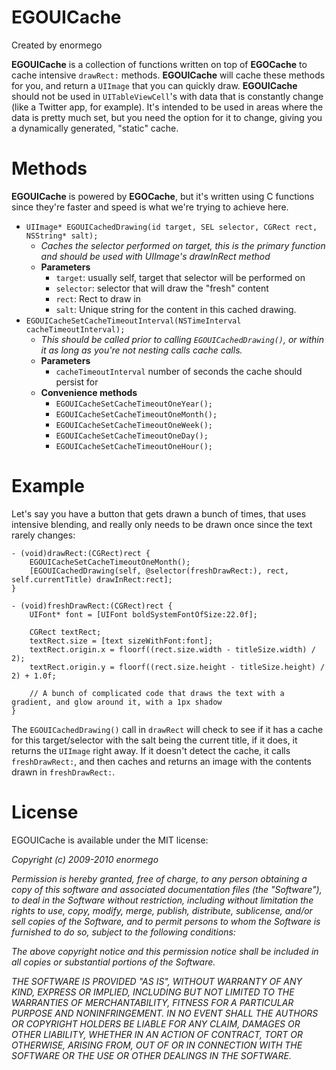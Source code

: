 # EGOUICache

Created by enormego

**EGOUICache** is a collection of functions written on top of **EGOCache** to cache intensive `drawRect:` methods.  **EGOUICache** will cache these methods for you, and return a `UIImage` that you can quickly draw.  **EGOUICache** should not be used in `UITableViewCell`'s with data that is constantly change (like a Twitter app, for example).  It's intended to be used in areas where the data is pretty much set, but you need the option for it to change, giving you a dynamically generated, "static" cache.

# Methods

**EGOUICache** is powered by **EGOCache**, but it's written using C functions since they're faster and speed is what we're trying to achieve here.

*	`UIImage* EGOUICachedDrawing(id target, SEL selector, CGRect rect, NSString* salt);`
	*	*Caches the selector performed on target, this is the primary function and should be used with UIImage's drawInRect method*
	*	**Parameters**
		*	`target`: usually self, target that selector will be performed on
		*	`selector`: selector that will draw the "fresh" content
		*	`rect`: Rect to draw in
		*	`salt`: Unique string for the content in this cached drawing.
*	`EGOUICacheSetCacheTimeoutInterval(NSTimeInterval cacheTimeoutInterval);`
	*	*This should be called prior to calling `EGOUICachedDrawing()`, or within it as long as you're not nesting calls cache calls.*
	*	**Parameters**
		* `cacheTimeoutInterval` number of seconds the cache should persist for
	*	**Convenience methods**
		* `EGOUICacheSetCacheTimeoutOneYear();`
		* `EGOUICacheSetCacheTimeoutOneMonth();`
		* `EGOUICacheSetCacheTimeoutOneWeek();`
		* `EGOUICacheSetCacheTimeoutOneDay();`
		* `EGOUICacheSetCacheTimeoutOneHour();`

# Example

Let's say you have a button that gets drawn a bunch of times, that uses intensive blending, and really only needs to be drawn once since the text rarely changes:

	- (void)drawRect:(CGRect)rect {
		EGOUICacheSetCacheTimeoutOneMonth();
		[EGOUICachedDrawing(self, @selector(freshDrawRect:), rect, self.currentTitle) drawInRect:rect];
	}

	- (void)freshDrawRect:(CGRect)rect {
		UIFont* font = [UIFont boldSystemFontOfSize:22.0f];
	
		CGRect textRect;
		textRect.size = [text sizeWithFont:font];
		textRect.origin.x = floorf((rect.size.width - titleSize.width) / 2);
		textRect.origin.y = floorf((rect.size.height - titleSize.height) / 2) + 1.0f;
	
		// A bunch of complicated code that draws the text with a gradient, and glow around it, with a 1px shadow
	}

The `EGOUICachedDrawing()` call in `drawRect` will check to see if it has a cache for this target/selector with the salt being the current title, if it does, it returns the `UIImage` right away.  If it doesn't detect the cache, it calls `freshDrawRect:`, and then caches and returns an image with the contents drawn in `freshDrawRect:`.

# License

EGOUICache is available under the MIT license:

*Copyright (c) 2009-2010 enormego*

*Permission is hereby granted, free of charge, to any person obtaining a copy*
*of this software and associated documentation files (the "Software"), to deal*
*in the Software without restriction, including without limitation the rights*
*to use, copy, modify, merge, publish, distribute, sublicense, and/or sell*
*copies of the Software, and to permit persons to whom the Software is*
*furnished to do so, subject to the following conditions:*

*The above copyright notice and this permission notice shall be included in*
*all copies or substantial portions of the Software.*

*THE SOFTWARE IS PROVIDED "AS IS", WITHOUT WARRANTY OF ANY KIND, EXPRESS OR*
*IMPLIED, INCLUDING BUT NOT LIMITED TO THE WARRANTIES OF MERCHANTABILITY,*
*FITNESS FOR A PARTICULAR PURPOSE AND NONINFRINGEMENT. IN NO EVENT SHALL THE*
*AUTHORS OR COPYRIGHT HOLDERS BE LIABLE FOR ANY CLAIM, DAMAGES OR OTHER*
*LIABILITY, WHETHER IN AN ACTION OF CONTRACT, TORT OR OTHERWISE, ARISING FROM,*
*OUT OF OR IN CONNECTION WITH THE SOFTWARE OR THE USE OR OTHER DEALINGS IN*
*THE SOFTWARE.*